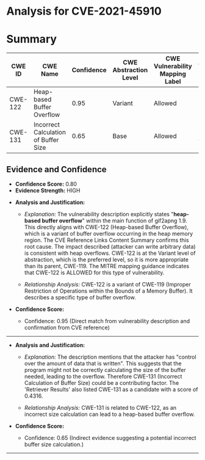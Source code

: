 # Analysis for CVE-2021-45910

# Summary
| CWE ID | CWE Name | Confidence | CWE Abstraction Level | CWE Vulnerability Mapping Label | CWE-Vulnerability Mapping Notes |
|---|---|---|---|---|---|
| CWE-122 | Heap-based Buffer Overflow | 0.95 | Variant | Allowed |  Primary CWE |
| CWE-131 | Incorrect Calculation of Buffer Size | 0.65 | Base | Allowed | Secondary Candidate |

## Evidence and Confidence

*   **Confidence Score:** 0.80
*   **Evidence Strength:** HIGH

- **Analysis and Justification:**  
  - *Explanation:* The vulnerability description explicitly states "**heap-based buffer overflow**" within the main function of gif2apng 1.9. This directly aligns with CWE-122 (Heap-based Buffer Overflow), which is a variant of buffer overflow occurring in the heap memory region. The CVE Reference Links Content Summary confirms this root cause. The impact described (attacker can write arbitrary data) is consistent with heap overflows. CWE-122 is at the Variant level of abstraction, which is the preferred level, so it is more appropriate than its parent, CWE-119. The MITRE mapping guidance indicates that CWE-122 is ALLOWED for this type of vulnerability.
  
  - *Relationship Analysis:* CWE-122 is a variant of CWE-119 (Improper Restriction of Operations within the Bounds of a Memory Buffer). It describes a specific type of buffer overflow.

- **Confidence Score:**  
  - Confidence: 0.95 (Direct match from vulnerability description and confirmation from CVE reference)

---

- **Analysis and Justification:**  
  - *Explanation:* The description mentions that the attacker has "control over the amount of data that is written". This suggests that the program might not be correctly calculating the size of the buffer needed, leading to the overflow. Therefore CWE-131 (Incorrect Calculation of Buffer Size) could be a contributing factor. The 'Retriever Results' also listed CWE-131 as a candidate with a score of 0.4316.
  
  - *Relationship Analysis:* CWE-131 is related to CWE-122, as an incorrect size calculation can lead to a heap-based buffer overflow.

- **Confidence Score:**  
  - Confidence: 0.65 (Indirect evidence suggesting a potential incorrect buffer size calculation.)

---